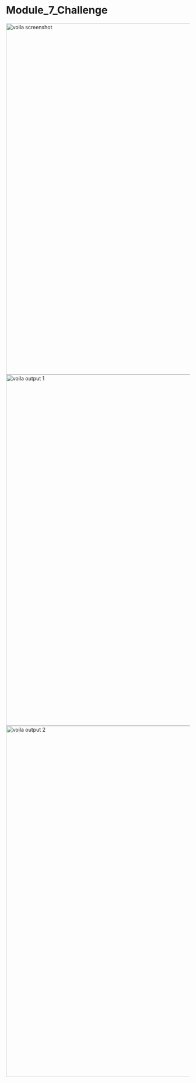 # Module_7_Challenge
<img width="960" alt="voila screenshot" src="https://user-images.githubusercontent.com/101854613/170347406-9f7e1526-5ded-4e46-bde2-3d130ef7c449.png">
<img width="960" alt="voila output 1" src="https://user-images.githubusercontent.com/101854613/170347480-040c9314-559a-4807-9310-4d57b4909cb4.png">
<img width="960" alt="voila output 2" src="https://user-images.githubusercontent.com/101854613/170347507-f9266534-fdc5-4d29-9cb6-47e15d0c0561.png">
